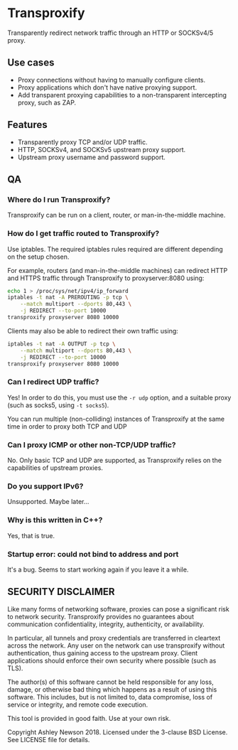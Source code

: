 # Transproxify

Transparently redirect network traffic through an HTTP or SOCKSv4/5 proxy.

## Use cases

- Proxy connections without having to manually configure clients.
- Proxy applications which don't have native proxying support.
- Add transparent proxying capabilities to a non-transparent intercepting proxy, such as ZAP.

## Features

- Transparently proxy TCP and/or UDP traffic.
- HTTP, SOCKSv4, and SOCKSv5 upstream proxy support.
- Upstream proxy username and password support.

## QA

### Where do I run Transproxify?

Transproxify can be run on a client, router, or man-in-the-middle machine.

### How do I get traffic routed to Transproxify?

Use iptables. The required iptables rules required are different depending on the setup chosen.

For example, routers (and man-in-the-middle machines) can redirect HTTP and HTTPS traffic through Transproxify to proxyserver:8080 using:

```sh
echo 1 > /proc/sys/net/ipv4/ip_forward
iptables -t nat -A PREROUTING -p tcp \
    --match multiport --dports 80,443 \
    -j REDIRECT --to-port 10000
transproxify proxyserver 8080 10000
```

Clients may also be able to redirect their own traffic using:

```sh
iptables -t nat -A OUTPUT -p tcp \
    --match multiport --dports 80,443 \
    -j REDIRECT --to-port 10000
transproxify proxyserver 8080 10000
```

### Can I redirect UDP traffic?

Yes! In order to do this, you must use the `-r udp` option, and a suitable proxy (such as socks5, using `-t socks5`).

You can run multiple (non-colliding) instances of Transproxify at the same time in order to proxy both TCP and UDP

### Can I proxy ICMP or other non-TCP/UDP traffic?

No. Only basic TCP and UDP are supported, as Transproxify relies on the capabilities of upstream proxies.

### Do you support IPv6?

Unsupported. Maybe later...

### Why is this written in C++?

Yes, that is true.

### Startup error: could not bind to address and port

It's a bug. Seems to start working again if you leave it a while.

## SECURITY DISCLAIMER

Like many forms of networking software, proxies can pose a significant risk to
network security. Transproxify provides no guarantees about communication
confidentiality, integrity, authenticity, or availability.

In particular, all tunnels and proxy credentials are transferred in cleartext
across the network. Any user on the network can use transproxify without
authentication, thus gaining access to the upstream proxy. Client applications
should enforce their own security where possible (such as TLS).

The author(s) of this software cannot be held responsible for any loss,
damage, or otherwise bad thing which happens as a result of using this
software. This includes, but is not limited to, data compromise, loss of
service or integrity, and remote code execution.

This tool is provided in good faith. Use at your own risk.



Copyright Ashley Newson 2018. Licensed under the 3-clause BSD License. See LICENSE file for details.
